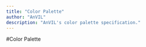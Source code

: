 ```yaml
---
title: "Color Palette"
author: "AnVIL"
description: "AnVIL's color palette specification."
---
```


#Color Palette

<style-guide-color-palette></style-guide-color-palette>
